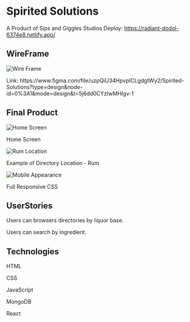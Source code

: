 # Spirited Solutions

A Product of Sips and Giggles Studios
Deploy: https://radiant-dodol-6374e8.netlify.app/

## WireFrame
![Wire Frame](<spirited-solutions/src/assets/Wire Frame.png>)
<p>Link: https://www.figma.com/file/uzpQiU34HpvpICLgdgtWy2/Spirited-Solutions?type=design&node-id=0%3A1&mode=design&t=5j6dd0CYzIwMHIgv-1</p>

## Final Product
![Home Screen](<spirited-solutions/src/assets/Home Screen.png>)
<p>Home Screen</p>

![Rum Location](<spirited-solutions/src/assets/Rum Location.png>)
<p>Example of Directory Location - Rum</p>

![Mobile Appearance](<spirited-solutions/src/assets/Mobile Appearance.png>)
<p>Full Responsive CSS</p>

## UserStories
<p>Users can browsers directories by liquor base.</p>
<p>Users can search by ingredient.</p>

## Technologies
<p>HTML
<p>CSS</p>
<p>JavaScript</p>
<p>MongoDB</p>
<p>React</p>


